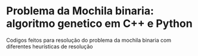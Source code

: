# Problema da Mochila binaria: algoritmo genetico em C++ e Python
Codigos feitos para resolução do problema da mochila binaria com diferentes heurísticas de resolução
